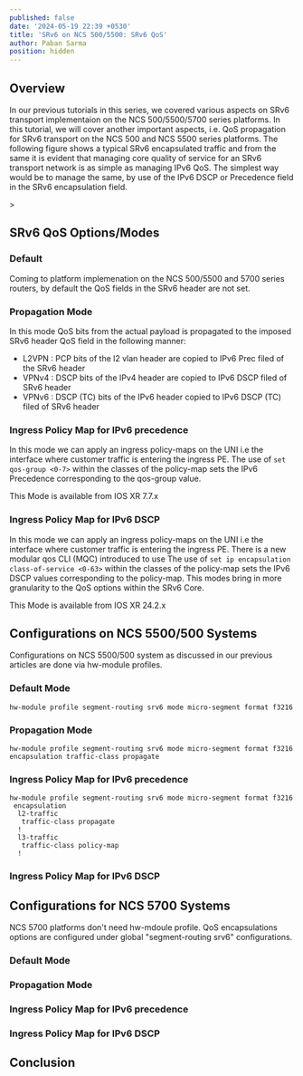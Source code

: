 ```yaml
---
published: false
date: '2024-05-19 22:39 +0530'
title: 'SRv6 on NCS 500/5500: SRv6 QoS'
author: Paban Sarma
position: hidden
---
```

## Overview
In our previous tutorials in this series, we covered various aspects on SRv6 transport implementaion on the NCS 500/5500/5700 series platforms. In this tutorial, we will cover another important aspects, i.e. QoS propagation for SRv6 transport on the NCS 500 and NCS 5500 series platforms. The following figure shows a typical SRv6 encapsulated traffic and from the same it is evident that managing core quality of service for an SRv6 transport network is as simple as managing IPv6 QoS. The simplest way would be to manage the same, by use of the IPv6 DSCP or Precedence field in the SRv6 encapsulation field. 

<placeholder for different field in SRv6 packet>>

## SRv6 QoS Options/Modes

### Default
Coming to platform implemenation on the NCS 500/5500 and 5700 series routers, by default the QoS fields in the SRv6 header are not set. 
### Propagation Mode
In this mode QoS bits from the actual payload is propagated to the imposed SRv6 header QoS field in the following manner:

- L2VPN : PCP bits of the l2 vlan header are copied to IPv6 Prec filed of the SRv6 header
- VPNv4 : DSCP bits of the IPv4 header are copied to IPv6 DSCP filed of SRv6 header
- VPNv6 : DSCP (TC) bits of the IPv6 header copied to IPv6 DSCP (TC) filed of SRv6 header

### Ingress Policy Map for IPv6 precedence
In this mode we can apply an ingress policy-maps on the UNI  i.e the interface where customer traffic is entering the ingress PE. The use of `set qos-group <0-7>` within the classes of the policy-map sets the IPv6 Precedence corresponding to the qos-group value.

This Mode is available from IOS XR 7.7.x

### Ingress Policy Map for IPv6 DSCP
In this mode we can apply an ingress policy-maps on the UNI  i.e the interface where customer traffic is entering the ingress PE. There is a new modular qos CLI (MQC) introduced to use The use of `set ip encapsulation class-of-service <0-63>` within the classes of the policy-map sets the IPv6 DSCP values corresponding to the policy-map. This modes bring in more granularity to the QoS options within the SRv6 Core.

This Mode is available from IOS XR 24.2.x

## Configurations on NCS 5500/500 Systems
Configurations on NCS 5500/500 system as discussed in our previous articles are done via hw-module profiles. 
### Default Mode

```
hw-module profile segment-routing srv6 mode micro-segment format f3216
```

### Propagation Mode
```
hw-module profile segment-routing srv6 mode micro-segment format f3216 encapsulation traffic-class propagate
```

### Ingress Policy Map for IPv6 precedence
```
hw-module profile segment-routing srv6 mode micro-segment format f3216
 encapsulation
  l2-traffic
   traffic-class propagate
  !
  l3-traffic
   traffic-class policy-map
  !
```

### Ingress Policy Map for IPv6 DSCP


## Configurations for NCS 5700 Systems

NCS 5700 platforms don't need hw-mdoule profile. QoS encapsulations options are configured under global "segment-routing srv6" configurations.
### Default Mode
 
### Propagation Mode

### Ingress Policy Map for IPv6 precedence

### Ingress Policy Map for IPv6 DSCP
## Conclusion
